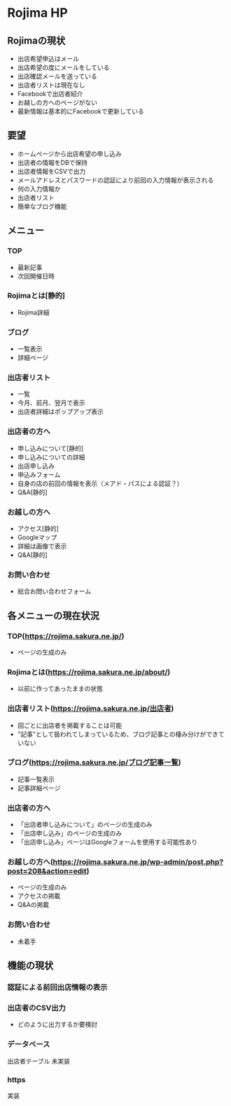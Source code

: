 # Rojima HP

## Rojimaの現状
- 出店希望申込はメール
- 出店希望の度にメールをしている
- 出店確認メールを送っている
- 出店者リストは現在なし
- Facebookで出店者紹介
- お越しの方へのページがない
- 最新情報は基本的にFacebookで更新している

## 要望
- ホームページから出店希望の申し込み
- 出店者の情報をDBで保持
- 出店者情報をCSVで出力
- メールアドレスとパスワードの認証により前回の入力情報が表示される
 - 何の入力情報か
- 出店者リスト
- 簡単なブログ機能

## メニュー
### TOP
- 最新記事
- 次回開催日時

### Rojimaとは[静的]
- Rojima詳細

### ブログ
- 一覧表示
- 詳細ページ
### 出店者リスト
- 一覧
- 今月、前月、翌月で表示
- 出店者詳細はポップアップ表示

### 出店者の方へ
- 申し込みについて[静的]
 - 申し込みについての詳細
- 出店申し込み
 - 申込みフォーム
 - 自身の店の前回の情報を表示（メアド・パスによる認証？）
- Q&A[静的]

### お越しの方へ
- アクセス[静的]
 - Googleマップ
 - 詳細は画像で表示
- Q&A[静的]

### お問い合わせ
- 総合お問い合わせフォーム

## 各メニューの現在状況
### TOP(https://rojima.sakura.ne.jp/)
- ページの生成のみ

### Rojimaとは(https://rojima.sakura.ne.jp/about/)
- 以前に作ってあったままの状態

### 出店者リスト(https://rojima.sakura.ne.jp/出店者)
- 回ごとに出店者を掲載することは可能
- "記事"として扱われてしまっているため、ブログ記事との棲み分けができていない

### ブログ(https://rojima.sakura.ne.jp/ブログ記事一覧)
- 記事一覧表示
- 記事詳細ページ

### 出店者の方へ
- 「出店者申し込みについて」のページの生成のみ
- 「出店申し込み」のページの生成のみ
- 「出店申し込み」ページはGoogleフォームを使用する可能性あり

### お越しの方へ(https://rojima.sakura.ne.jp/wp-admin/post.php?post=208&action=edit)
- ページの生成のみ
- アクセスの掲載
- Q&Aの掲載

### お問い合わせ
- 未着手

## 機能の現状
### 認証による前回出店情報の表示
### 出店者のCSV出力
- どのように出力するか要検討
### データベース
出店者テーブル
未実装
### https
実装



